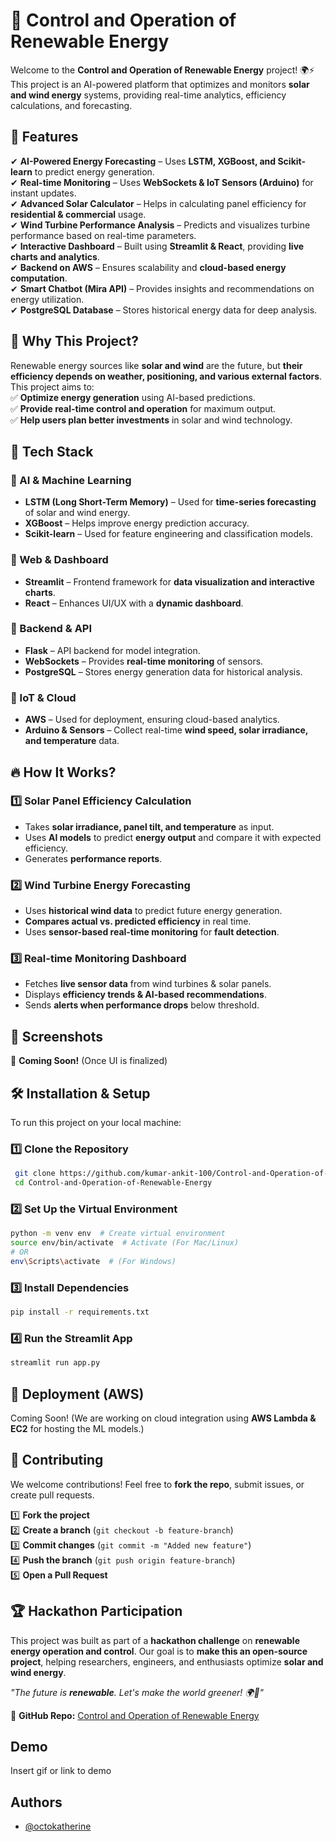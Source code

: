 
# 🌱 Control and Operation of Renewable Energy



Welcome to the **Control and Operation of Renewable Energy** project! 🌍⚡ This project is an AI-powered platform that optimizes and monitors **solar and wind energy** systems, providing real-time analytics, efficiency calculations, and forecasting.

## 🌟 Features

✔ **AI-Powered Energy Forecasting** – Uses **LSTM, XGBoost, and Scikit-learn** to predict energy generation.\
✔ **Real-time Monitoring** – Uses **WebSockets & IoT Sensors (Arduino)** for instant updates.\
✔ **Advanced Solar Calculator** – Helps in calculating panel efficiency for **residential & commercial** usage.\
✔ **Wind Turbine Performance Analysis** – Predicts and visualizes turbine performance based on real-time parameters.\
✔ **Interactive Dashboard** – Built using **Streamlit & React**, providing **live charts and analytics**.\
✔ **Backend on AWS** – Ensures scalability and **cloud-based energy computation**.\
✔ **Smart Chatbot (Mira API)** – Provides insights and recommendations on energy utilization.\
✔ **PostgreSQL Database** – Stores historical energy data for deep analysis.

## 📌 Why This Project?

Renewable energy sources like **solar and wind** are the future, but **their efficiency depends on weather, positioning, and various external factors**. This project aims to:\
✅ **Optimize energy generation** using AI-based predictions.\
✅ **Provide real-time control and operation** for maximum output.\
✅ **Help users plan better investments** in solar and wind technology.

## 🚀 Tech Stack

### **🔹 AI & Machine Learning**

- **LSTM (Long Short-Term Memory)** – Used for **time-series forecasting** of solar and wind energy.
- **XGBoost** – Helps improve energy prediction accuracy.
- **Scikit-learn** – Used for feature engineering and classification models.

### **🔹 Web & Dashboard**

- **Streamlit** – Frontend framework for **data visualization and interactive charts**.
- **React** – Enhances UI/UX with a **dynamic dashboard**.

### **🔹 Backend & API**

- **Flask** – API backend for model integration.
- **WebSockets** – Provides **real-time monitoring** of sensors.
- **PostgreSQL** – Stores energy generation data for historical analysis.

### **🔹 IoT & Cloud**

- **AWS** – Used for deployment, ensuring cloud-based analytics.
- **Arduino & Sensors** – Collect real-time **wind speed, solar irradiance, and temperature** data.

## 🔥 How It Works?

### **1️⃣ Solar Panel Efficiency Calculation**

- Takes **solar irradiance, panel tilt, and temperature** as input.
- Uses **AI models** to predict **energy output** and compare it with expected efficiency.
- Generates **performance reports**.

### **2️⃣ Wind Turbine Energy Forecasting**

- Uses **historical wind data** to predict future energy generation.
- **Compares actual vs. predicted efficiency** in real time.
- Uses **sensor-based real-time monitoring** for **fault detection**.

### **3️⃣ Real-time Monitoring Dashboard**

- Fetches **live sensor data** from wind turbines & solar panels.
- Displays **efficiency trends & AI-based recommendations**.
- Sends **alerts when performance drops** below threshold.

## 📸 Screenshots

🚀 **Coming Soon!** (Once UI is finalized)

## 🛠 Installation & Setup

To run this project on your local machine:

### **1️⃣ Clone the Repository**

```bash
 git clone https://github.com/kumar-ankit-100/Control-and-Operation-of-Renewable-Energy.git
 cd Control-and-Operation-of-Renewable-Energy
```

### **2️⃣ Set Up the Virtual Environment**

```bash
python -m venv env  # Create virtual environment
source env/bin/activate  # Activate (For Mac/Linux)
# OR
env\Scripts\activate  # (For Windows)
```

### **3️⃣ Install Dependencies**

```bash
pip install -r requirements.txt
```

### **4️⃣ Run the Streamlit App**

```bash
streamlit run app.py
```

## 📡 Deployment (AWS)

Coming Soon! (We are working on cloud integration using **AWS Lambda & EC2** for hosting the ML models.)

## 🤝 Contributing

We welcome contributions! Feel free to **fork the repo**, submit issues, or create pull requests.

1️⃣ **Fork the project**\
2️⃣ **Create a branch** (`git checkout -b feature-branch`)\
3️⃣ **Commit changes** (`git commit -m "Added new feature"`)\
4️⃣ **Push the branch** (`git push origin feature-branch`)\
5️⃣ **Open a Pull Request**

## 🏆 Hackathon Participation

This project was built as part of a **hackathon challenge** on **renewable energy operation and control**. Our goal is to **make this an open-source project**, helping researchers, engineers, and enthusiasts optimize **solar and wind energy**.



*"The future is ********renewable********. Let's make the world greener! 🌍🌿"*

📌 **GitHub Repo:** [Control and Operation of Renewable](https://github.com/kumar-ankit-100/Control-and-Operation-of-Renewable-Energy)[ Energy](https://github.com/kumar-ankit-100/Control-and-Operation-of-Renewable-Energy)







## Demo

Insert gif or link to demo


## Authors

- [@octokatherine](https://www.github.com/octokatherine)


